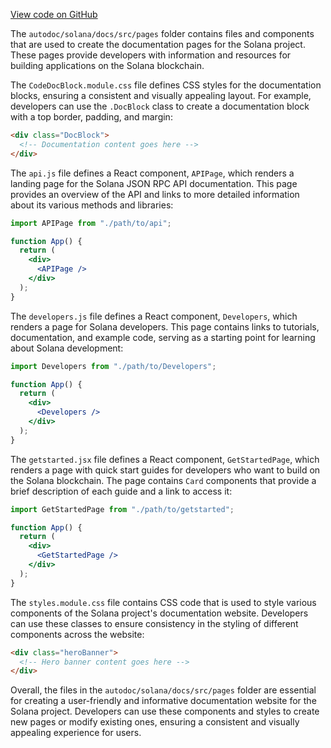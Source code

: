 [View code on GitHub](https://github.com/solana-labs/solana/tree/master/na/docs/src/pages)

The `autodoc/solana/docs/src/pages` folder contains files and components that are used to create the documentation pages for the Solana project. These pages provide developers with information and resources for building applications on the Solana blockchain.

The `CodeDocBlock.module.css` file defines CSS styles for the documentation blocks, ensuring a consistent and visually appealing layout. For example, developers can use the `.DocBlock` class to create a documentation block with a top border, padding, and margin:

```html
<div class="DocBlock">
  <!-- Documentation content goes here -->
</div>
```

The `api.js` file defines a React component, `APIPage`, which renders a landing page for the Solana JSON RPC API documentation. This page provides an overview of the API and links to more detailed information about its various methods and libraries:

```jsx
import APIPage from "./path/to/api";

function App() {
  return (
    <div>
      <APIPage />
    </div>
  );
}
```

The `developers.js` file defines a React component, `Developers`, which renders a page for Solana developers. This page contains links to tutorials, documentation, and example code, serving as a starting point for learning about Solana development:

```jsx
import Developers from "./path/to/Developers";

function App() {
  return (
    <div>
      <Developers />
    </div>
  );
}
```

The `getstarted.jsx` file defines a React component, `GetStartedPage`, which renders a page with quick start guides for developers who want to build on the Solana blockchain. The page contains `Card` components that provide a brief description of each guide and a link to access it:

```jsx
import GetStartedPage from "./path/to/getstarted";

function App() {
  return (
    <div>
      <GetStartedPage />
    </div>
  );
}
```

The `styles.module.css` file contains CSS code that is used to style various components of the Solana project's documentation website. Developers can use these classes to ensure consistency in the styling of different components across the website:

```html
<div class="heroBanner">
  <!-- Hero banner content goes here -->
</div>
```

Overall, the files in the `autodoc/solana/docs/src/pages` folder are essential for creating a user-friendly and informative documentation website for the Solana project. Developers can use these components and styles to create new pages or modify existing ones, ensuring a consistent and visually appealing experience for users.
